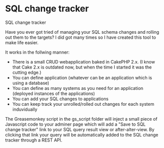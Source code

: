 # SQL change tracker
SQL change tracker

Have you ever got tried of managing your SQL schema changes and rolling out them to the targets?
I did got many times so I have created this tool to make life easier. 

It works in the follwing manner:

- There is a small CRUD webapplication baked in CakePHP 2.x. (I know that Cake 2.x is outdated now, but when the time I started it was the cutting edge.)
- You can define application (whatever can be an application which is using a database)
- You can define as many systems as you need for an application (deployed instances of the applications)
- You can add your SQL changes to applications
- You can keep track your unrolled/rolled out changes for each system induvidually

The Greasemonkey script in the gs_script folder will inject a small piece of Javascript code to your adminer page which will add a "Save to SQL change tracker" link to your SQL query result view or after-alter-view. By clicking that link your query will be automatically added to the SQL change tracker through a REST API. 
